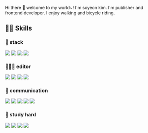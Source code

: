 Hi there 👋 welcome to my world~! 
I'm soyeon kim. I'm publisher and frontend developer. 
I enjoy walking and bicycle riding.

## 🤟🏻 Skills

### 🔧 stack
<img src="https://img.shields.io/badge/HTML5-E34F26?style=flat-square&logo=HTML5&logoColor=white"/> <img src="https://img.shields.io/badge/CSS3-1572B6?style=flat-square&logo=CSS3&logoColor=white"/> <img src="https://img.shields.io/badge/JavaScript-F7DF1E?style=flat-square&logo=JavaScript&logoColor=white"/> <img src="https://img.shields.io/badge/Vue.js-4FC08D?style=flat-square&logo=Vue.js&logoColor=white"/> 

### 👩🏻‍💻 editor
<img src="https://img.shields.io/badge/IntelliJ IDEA-000000?style=flat-square&logo=IntelliJ IDEA&logoColor=white"/> <img src="https://img.shields.io/badge/Visual Studio Code-007ACC?style=flat-square&logo=Visual Studio Code&logoColor=white"/> <img src="https://img.shields.io/badge/CodeSandbox-000000?style=flat-square&logo=CodeSandbox&logoColor=white"/> <img src="https://img.shields.io/badge/CodePen-000000?style=flat-square&logo=CodePen&logoColor=white"/> 

### 💬 communication
<img src="https://img.shields.io/badge/Figma-F24E1E?style=flat-square&logo=Figma&logoColor=white"/> <img src="https://img.shields.io/badge/Zeplin-F4B728?style=flat-square&logo=Zeplin&logoColor=white"/> <img src="https://img.shields.io/badge/Microsoft Teams-6264A7?style=flat-square&logo=Microsoft Teams&logoColor=white"/> <img src="https://img.shields.io/badge/Slack-4A154B?style=flat-square&logo=Slack&logoColor=white"/> <img src="https://img.shields.io/badge/Adobe Photoshop-31A8FF?style=flat-square&logo=Adobe Photoshop&logoColor=white"/>

### 📝 study hard
<img src="https://img.shields.io/badge/Programmers-004088?style=flat-square&logo=Programmers&logoColor=white"/> <img src="https://img.shields.io/badge/Fastcampus-EF2D5E?style=flat-square&logo=Fastcampus&logoColor=white"/> <img src="https://img.shields.io/badge/Inflearn-83B81A?style=flat-square&logo=Inflearn&logoColor=white"/> <img src="https://img.shields.io/badge/Spartacodingclub-EF2D5E?style=flat-square&logo=Spartacodingclub&logoColor=white"/>
